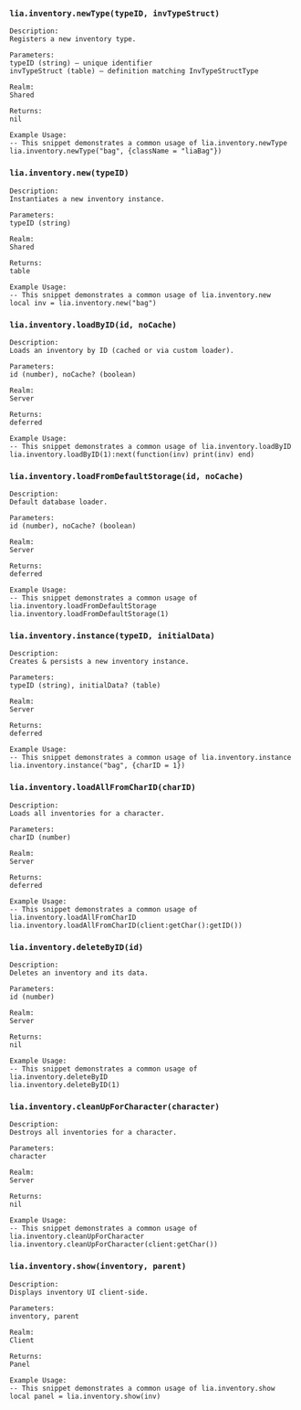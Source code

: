 ### `lia.inventory.newType(typeID, invTypeStruct)`

    
    Description:
    Registers a new inventory type.
    
    Parameters:
    typeID (string) — unique identifier
    invTypeStruct (table) — definition matching InvTypeStructType
    
    Realm:
    Shared
    
    Returns:
    nil
    
    Example Usage:
    -- This snippet demonstrates a common usage of lia.inventory.newType
    lia.inventory.newType("bag", {className = "liaBag"})

### `lia.inventory.new(typeID)`

    
    Description:
    Instantiates a new inventory instance.
    
    Parameters:
    typeID (string)
    
    Realm:
    Shared
    
    Returns:
    table
    
    Example Usage:
    -- This snippet demonstrates a common usage of lia.inventory.new
    local inv = lia.inventory.new("bag")

### `lia.inventory.loadByID(id, noCache)`

    
    Description:
    Loads an inventory by ID (cached or via custom loader).
    
    Parameters:
    id (number), noCache? (boolean)
    
    Realm:
    Server
    
    Returns:
    deferred
    
    Example Usage:
    -- This snippet demonstrates a common usage of lia.inventory.loadByID
    lia.inventory.loadByID(1):next(function(inv) print(inv) end)

### `lia.inventory.loadFromDefaultStorage(id, noCache)`

    
    Description:
    Default database loader.
    
    Parameters:
    id (number), noCache? (boolean)
    
    Realm:
    Server
    
    Returns:
    deferred
    
    Example Usage:
    -- This snippet demonstrates a common usage of lia.inventory.loadFromDefaultStorage
    lia.inventory.loadFromDefaultStorage(1)

### `lia.inventory.instance(typeID, initialData)`

    
    Description:
    Creates & persists a new inventory instance.
    
    Parameters:
    typeID (string), initialData? (table)
    
    Realm:
    Server
    
    Returns:
    deferred
    
    Example Usage:
    -- This snippet demonstrates a common usage of lia.inventory.instance
    lia.inventory.instance("bag", {charID = 1})

### `lia.inventory.loadAllFromCharID(charID)`

    
    Description:
    Loads all inventories for a character.
    
    Parameters:
    charID (number)
    
    Realm:
    Server
    
    Returns:
    deferred
    
    Example Usage:
    -- This snippet demonstrates a common usage of lia.inventory.loadAllFromCharID
    lia.inventory.loadAllFromCharID(client:getChar():getID())

### `lia.inventory.deleteByID(id)`

    
    Description:
    Deletes an inventory and its data.
    
    Parameters:
    id (number)
    
    Realm:
    Server
    
    Returns:
    nil
    
    Example Usage:
    -- This snippet demonstrates a common usage of lia.inventory.deleteByID
    lia.inventory.deleteByID(1)

### `lia.inventory.cleanUpForCharacter(character)`

    
    Description:
    Destroys all inventories for a character.
    
    Parameters:
    character
    
    Realm:
    Server
    
    Returns:
    nil
    
    Example Usage:
    -- This snippet demonstrates a common usage of lia.inventory.cleanUpForCharacter
    lia.inventory.cleanUpForCharacter(client:getChar())

### `lia.inventory.show(inventory, parent)`

    
    Description:
    Displays inventory UI client‑side.
    
    Parameters:
    inventory, parent
    
    Realm:
    Client
    
    Returns:
    Panel
    
    Example Usage:
    -- This snippet demonstrates a common usage of lia.inventory.show
    local panel = lia.inventory.show(inv)
